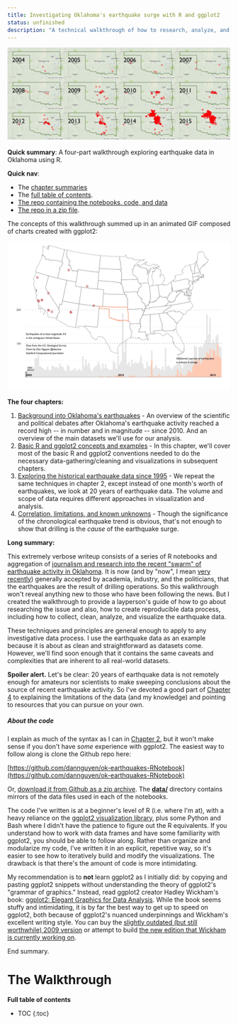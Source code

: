 ```yaml
---
title: Investigating Oklahoma's earthquake surge with R and ggplot2
status: unfinished
description: "A technical walkthrough of how to research, analyze, and visualize Oklahoma's earthquakes using R."
---
```


![OK google](./images/multi-year-OK-google-map-borderless.jpg)


__Quick summary__: A four-part walkthrough exploring earthquake data in Oklahoma using R.

__Quick nav__:

- The [chapter summaries](#chapter-summaries) 
- The [full table of contents](#full-toc).
- [The repo containing the notebooks, code, and data](https://github.com/dannguyen/ok-earthquakes-RNotebook)
- [The repo in a zip file](https://github.com/dannguyen/ok-earthquakes-RNotebook/archive/master.zip).


The concepts of this walkthrough summed up in an animated GIF composed of charts created with ggplot2:

![Animated GIF](./images/optimized-movie-quakes-OK.gif)


<a id="chapter-summaries"></a>
__The four chapters:__

1. [Background into Oklahoma's earthquakes](#chapter-1-mark) - An overview of the scientific and political debates after Oklahoma's earthquake activity reached a record high -- in number and in magnitude -- since 2010. And an overview of the main datasets we'll use for our analysis.
2. [Basic R and ggplot2 concepts and examples](#chapter-2-mark) - In this chapter, we'll cover most of the basic R and ggplot2 conventions needed to do the necessary data-gathering/cleaning and visualizations in subsequent chapters.
3. [Exploring the historical earthquake data since 1995](#chapter-3-mark) - We repeat the same techniques in chapter 2, except instead of one month's worth of earthquakes, we look at 20 years of earthquake data. The volume and scope of data requires different approaches in visualization and analysis.
4. [Correlation, limitations, and known unknowns](#chapter-4-mark) - Though the significance of the chronological earthquake trend is obvious, that's not enough to show that drilling is the _cause_ of the earthquake surge.


__Long summary:__

This extremely verbose writeup consists of a series of R notebooks and aggregation of [journalism and research into the recent "swarm" of earthquake activity in Oklahoma](https://stateimpact.npr.org/oklahoma/tag/earthquakes/). It is now (and by "now", I mean [very recently](http://earthquakes.ok.gov/news/)) generally accepted by academia, industry, and the politicians, that the earthquakes are the result of drilling operations. So this walkthrough won't reveal anything new to those who have been following the news. But I created the walkthrough to provide a layperson's guide of how to go about researching the issue and also, how to create reproducible data process, including how to collect, clean, analyze, and visualize the earthquake data.

These techniques and principles are general enough to apply to any investigative data process. I use the earthquake data as an example because it is about as clean and straightforward as datasets come. However, we'll find soon enough that it contains the same caveats and complexities that are inherent to all real-world datasets.

__Spoiler alert.__ Let's be clear: 20 years of earthquake data is not remotely enough for amateurs nor scientists to make sweeping conclusions about the source of recent earthquake activity. So I've devoted a good part of [Chapter 4](#chapter-4-mark) to explaining the limitations of the data (and my knowledge) and pointing to resources that you can pursue on your own.

##### About the code

I explain as much of the syntax as I can in [Chapter 2](#chapter-2-mark), but it won't make sense if you don't have _some_ experience with ggplot2. The easiest way to follow along is clone the Github repo here:

[https://github.com/dannguyen/ok-earthquakes-RNotebook](https://github.com/dannguyen/ok-earthquakes-RNotebook)

Or, [download it from Github as a zip archive](https://github.com/dannguyen/ok-earthquakes-RNotebook/archive/master.zip). The [__data/__](https://github.com/dannguyen/ok-earthquakes-RNotebook/tree/master/data) directory contains mirrors of the data files used in each of the notebooks.

The code I've written is at a beginner's level of R (i.e. where I'm at), with a heavy reliance on the [ggplot2 visualization library](http://ggplot2.org/), plus some Python and Bash where I didn't have the patience to figure out the R equivalents. If you understand how to work with data frames and have some familiarity with ggplot2, you should be able to follow along. Rather than organize and modularize my code, I've written it in an explicit, repetitive way, so it's easier to see how to iteratively build and modify the visualizations. The drawback is that there's the amount of code is more intimidating.

My recommendation is to __not__ learn ggplot2 as I initially did: by copying and pasting ggplot2 snippets without understanding the theory of ggplot2's "grammar of graphics." Instead, read ggplot2 creator Hadley Wickham's book: [ggplot2: Elegant Graphics for Data Analysis](http://www.amazon.com/ggplot2-Elegant-Graphics-Data-Analysis/dp/0387981403). While the book seems stuffy and intimidating, it is by far the best way to get up to speed on ggplot2, both because of ggplot2's nuanced underpinnings and Wickham's excellent writing style. You can buy the [slightly outdated (but still worthwhile) 2009 version](http://www.amazon.com/ggplot2-Elegant-Graphics-Data-Analysis/dp/0387981403) or attempt to build [the new edition that Wickham is currently working on](https://github.com/hadley/ggplot2-book).


End summary.


# The Walkthrough


<a id="full-toc"></a>

__Full table of contents__

* TOC
{:toc}


